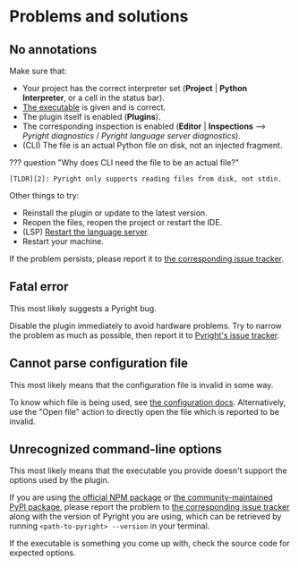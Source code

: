 # Problems and solutions


## No annotations

Make sure that:

* Your project has the correct interpreter set
  (<b>Project</b> | <b>Python Interpreter</b>, or a cell in the status bar).
* [The executable][1] is given and is correct.
* The plugin itself is enabled (<b>Plugins</b>).
* The corresponding inspection is enabled
  (<b>Editor</b> | <b>Inspections</b> -->
  <i>Pyright diagnostics</i> / <i>Pyright language server diagnostics</i>).
* (CLI) The file is an actual Python file on disk, not an injected fragment.

??? question "Why does CLI need the file to be an actual file?"

    [TLDR][2]: Pyright only supports reading files from disk, not stdin.

Other things to try:

* Reinstall the plugin or update to the latest version.
* Reopen the files, reopen the project or restart the IDE.
* (LSP) [Restart the language server][3].
* Restart your machine.

If the problem persists, please report it to
[the corresponding issue tracker][4].


## Fatal error

This most likely suggests a Pyright bug.

Disable the plugin immediately to avoid hardware problems.
Try to narrow the problem as much as possible,
then report it to [Pyright's issue tracker][5].


## Cannot parse configuration file

This most likely means that the configuration file is invalid in some way.

To know which file is being used, see [the configuration docs][1].
Alternatively, use the "Open file" action to
directly open the file which is reported to be invalid.


## Unrecognized command-line options

This most likely means that the executable you provide
doesn't support the options used by the plugin.

If you are using [the official NPM package][6] or
[the community-maintained PyPI package][7],
please report the problem to [the corresponding issue tracker][4]
along with the version of Pyright you are using, which can be
retrieved by running `<path-to-pyright> --version` in your terminal.

If the executable is something you come up with,
check the source code for expected options.


  [1]: configurations/cli.md#configuration-file
  [2]: faq.md#why-does-cli-have-to-perform-saves-so-often
  [3]: how-to.md#how-to-restart-the-language-server
  [4]: index.md
  [5]: https://github.com/microsoft/pyright/issues
  [6]: https://www.npmjs.com/package/pyright
  [7]: https://pypi.org/project/pyright/
